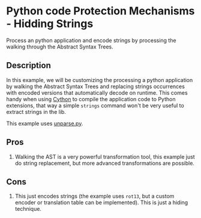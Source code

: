 # Python code Protection Mechanisms - Hidding Strings

Process an python application and encode strings by processing the walking
through the Abstract Syntax Trees.


## Description

In this example, we will be customizing the processing a python application by
walking the Abstract Syntax Trees and replacing strings occurrences with
encoded versions that automatically decode on runtime. This comes handy when
using [Cython](http://cython.org/) to compile the application code to Python
extensions, that way a simple ``strings`` command won't be very useful to
extract strings in the lib.

This example uses [unparse.py](http://svn.python.org/view/python/trunk/Demo/parser/unparse.py?view=markup).

## Pros

1. Walking the AST is a very powerful transformation tool, this example just
   do string replacement, but more advanced transformations are possible.

## Cons

1. This just encodes strings (the example uses ``rot13``, but a custom encoder
   or translation table can be implemented). This is just a hiding technique.
